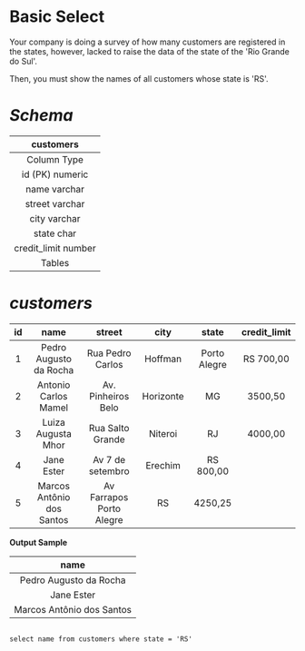 # Basic Select





Your company is doing a survey of how many customers are registered in the states, however, lacked to raise the data of the state of the 'Rio Grande do Sul'.

Then, you must show the names of all customers whose state is 'RS'.

# _Schema_

|customers|
|:--:|
|Column	Type|
|id (PK)	numeric|
|name	varchar|
|street	varchar|
|city	varchar|
|state	char|
|credit_limit	number |
|Tables|

# _customers_

|id	|name	|street	|city	|state	|credit_limit |
|:--:|:--:|:--:|:--:|:--:|:--:|
|1	|Pedro Augusto da Rocha|	Rua Pedro Carlos| Hoffman	|Porto Alegre|	RS	700,00|
|2	|Antonio Carlos Mamel	|Av. Pinheiros	Belo| Horizonte	|MG	|3500,50|
|3	|Luiza Augusta Mhor	|Rua Salto Grande	|Niteroi|	RJ	|4000,00|
|4	|Jane Ester	|Av 7 de setembro|	Erechim|	RS	800,00|
|5|	Marcos Antônio dos Santos|	Av Farrapos	Porto Alegre	|RS	|4250,25 |

**Output Sample**

|name|
|:--:|
|Pedro Augusto da Rocha|
|Jane Ester|
|Marcos Antônio dos Santos |

```postgresql

select name from customers where state = 'RS'

```
